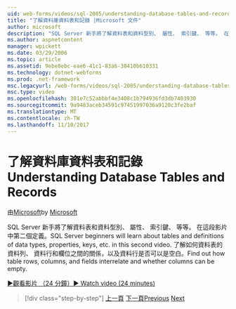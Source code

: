 ```yaml
---
uid: web-forms/videos/sql-2005/understanding-database-tables-and-records
title: "了解資料庫資料表和記錄 |Microsoft 文件"
author: microsoft
description: "SQL Server 新手將了解資料表和資料型別、 屬性、 索引鍵、 等等。 在這段影片中第二個定義。 了解資料表的資料列、 資料行..."
ms.author: aspnetcontent
manager: wpickett
ms.date: 03/29/2006
ms.topic: article
ms.assetid: 9ebe8ebc-eae6-41c1-83a6-38410b610331
ms.technology: dotnet-webforms
ms.prod: .net-framework
msc.legacyurl: /web-forms/videos/sql-2005/understanding-database-tables-and-records
msc.type: video
ms.openlocfilehash: 301e7c52abbbf4e3408c1b794936fd3db7403930
ms.sourcegitcommit: 9a9483aceb34591c97451997036a9120c3fe2baf
ms.translationtype: MT
ms.contentlocale: zh-TW
ms.lasthandoff: 11/10/2017
---
```

<a name="understanding-database-tables-and-records"></a><span data-ttu-id="6e4e3-104">了解資料庫資料表和記錄</span><span class="sxs-lookup"><span data-stu-id="6e4e3-104">Understanding Database Tables and Records</span></span>
====================
<span data-ttu-id="6e4e3-105">由[Microsoft](https://github.com/microsoft)</span><span class="sxs-lookup"><span data-stu-id="6e4e3-105">by [Microsoft](https://github.com/microsoft)</span></span>

<span data-ttu-id="6e4e3-106">SQL Server 新手將了解資料表和資料型別、 屬性、 索引鍵、 等等。 在這段影片中第二個定義。</span><span class="sxs-lookup"><span data-stu-id="6e4e3-106">SQL Server beginners will learn about tables and definitions of data types, properties, keys, etc. in this second video.</span></span> <span data-ttu-id="6e4e3-107">了解如何資料表的資料列、 資料行和欄位之間的關係，以及資料行是否可以是空白。</span><span class="sxs-lookup"><span data-stu-id="6e4e3-107">Find out how table rows, columns, and fields interrelate and whether columns can be empty.</span></span>

[<span data-ttu-id="6e4e3-108">&#9654;觀看影片 （24 分鐘）</span><span class="sxs-lookup"><span data-stu-id="6e4e3-108">&#9654; Watch video (24 minutes)</span></span>](https://channel9.msdn.com/Blogs/ASP-NET-Site-Videos/understanding-database-tables-and-records)

>[!div class="step-by-step"]
<span data-ttu-id="6e4e3-109">[上一頁](what-is-a-database.md)
[下一頁](more-about-column-data-types-and-other-properties.md)</span><span class="sxs-lookup"><span data-stu-id="6e4e3-109">[Previous](what-is-a-database.md)
[Next](more-about-column-data-types-and-other-properties.md)</span></span>

